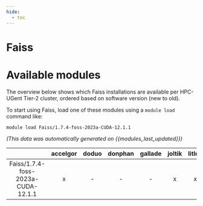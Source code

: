 ```yaml
---
hide:
  - toc
---
```


Faiss
=====

# Available modules


The overview below shows which Faiss installations are available per HPC-UGent Tier-2 cluster, ordered based on software version (new to old).

To start using Faiss, load one of these modules using a `module load` command like:

```shell
module load Faiss/1.7.4-foss-2023a-CUDA-12.1.1
```

*(This data was automatically generated on {{modules_last_updated}})*

| |accelgor|doduo|donphan|gallade|joltik|litleo|shinx|
| :---: | :---: | :---: | :---: | :---: | :---: | :---: | :---: |
|Faiss/1.7.4-foss-2023a-CUDA-12.1.1|x|-|-|-|x|x|-|
